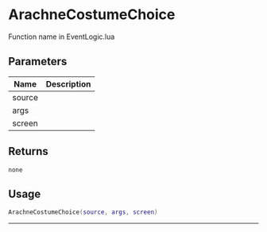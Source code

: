 # ArachneCostumeChoice

Function name in EventLogic.lua

## Parameters

| Name   | Description |
| ------ | ----------- |
| source |             |
| args   |             |
| screen |             |

## Returns

`none`

## Usage

```lua
ArachneCostumeChoice(source, args, screen)
```

---
